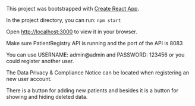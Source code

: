 This project was bootstrapped with [Create React App](https://github.com/facebook/create-react-app).

In the project directory, you can run: `npm start`

Open [http://localhost:3000](http://localhost:3000) to view it in your browser.

Make sure PatientRegistry API is running and the port of the API is 8083

You can use USERNAME: admin@admin and PASSWORD: 123456 or you could register another user.

The Data Privacy & Compliance Notice can be located when registering an new user account.

There is a button for adding new patients and besides it is a button for showing and hiding deleted data.

